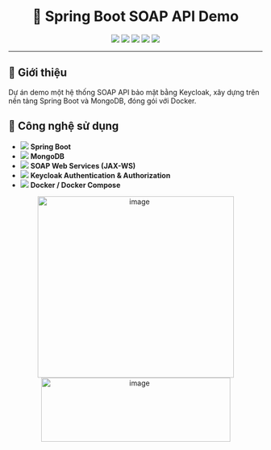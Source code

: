 <h1 align="center">🔐 Spring Boot SOAP API Demo</h1>
<p align="center">
  <img src="https://img.shields.io/badge/SpringBoot-3.5.6-brightgreen?logo=spring" />
  <img src="https://img.shields.io/badge/MongoDB-6.0-green?logo=mongodb" />
  <img src="https://img.shields.io/badge/SOAP-WSDL-blue?logo=soap" />
  <img src="https://img.shields.io/badge/Keycloak-Auth-blueviolet?logo=keycloak" />
  <img src="https://img.shields.io/badge/Docker-Container-blue?logo=docker" />
</p>

---

## 🚀 Giới thiệu

Dự án demo một hệ thống SOAP API bảo mật bằng Keycloak, xây dựng trên nền tảng Spring Boot và MongoDB, đóng gói với Docker.

## 🧩 Công nghệ sử dụng

- <img src="https://img.shields.io/badge/SpringBoot-2.7.0-brightgreen?logo=spring" /> **Spring Boot**
- <img src="https://img.shields.io/badge/MongoDB-6.0-green?logo=mongodb" /> **MongoDB**
- <img src="https://img.shields.io/badge/SOAP-WSDL-blue?logo=soap" /> **SOAP Web Services (JAX-WS)**
- <img src="https://img.shields.io/badge/Keycloak-Auth-blueviolet?logo=keycloak" /> **Keycloak Authentication & Authorization**
- <img src="https://img.shields.io/badge/Docker-Container-blue?logo=docker" /> **Docker / Docker Compose**

<p align="center">
  <img width="389" height="360" alt="image" src="https://github.com/user-attachments/assets/d60b745e-5442-40d6-8c2e-99f8f603a338" />
  <img width="375" height="127" alt="image" src="https://github.com/user-attachments/assets/a5ea77cc-7f25-4c61-a4bc-e1345632dfb0" />
</p>


